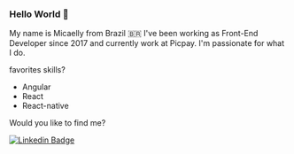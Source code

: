 ### Hello World 💬 

My name is Micaelly from Brazil 🇧🇷
I've been working as Front-End Developer since 2017 and currently work at Picpay. 
I'm passionate for what I do.

favorites skills?
- Angular
- React
- React-native

Would you like to find me?

[![Linkedin Badge](https://img.shields.io/badge/-LinkedIn-blue?style=flat-square&logo=Linkedin&logoColor=white&link=https://www.linkedin.com/in/micaelly-uchoa-santos-a8417a151/)](https://www.linkedin.com/in/micaelly-uchoa-santos-a8417a151/)
